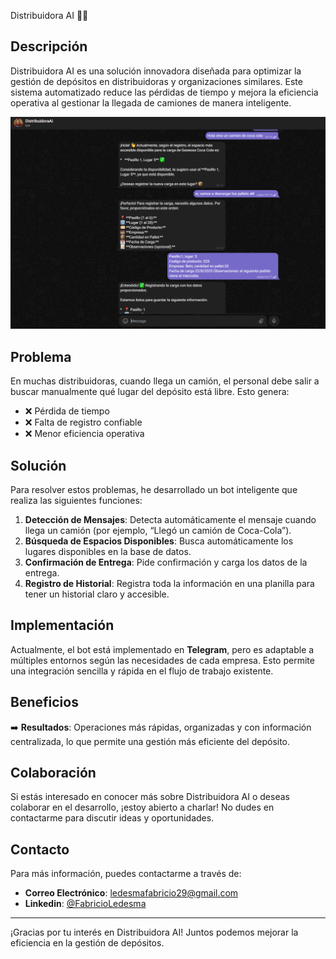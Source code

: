   Distribuidora AI 🚛💡

## Descripción

Distribuidora AI es una solución innovadora diseñada para optimizar la gestión de depósitos en distribuidoras y organizaciones similares. Este sistema automatizado reduce las pérdidas de tiempo y mejora la eficiencia operativa al gestionar la llegada de camiones de manera inteligente.

![Distribuidora AI](https://github.com/Fabricio-Ledesma/DistribuidoraAI/blob/25f9265980ecc845e784f819418763cde85c73ba/images/Captura%20de%20pantalla%20(309).png)

## Problema

En muchas distribuidoras, cuando llega un camión, el personal debe salir a buscar manualmente qué lugar del depósito está libre. Esto genera:

- ❌ Pérdida de tiempo
- ❌ Falta de registro confiable
- ❌ Menor eficiencia operativa

## Solución

Para resolver estos problemas, he desarrollado un bot inteligente que realiza las siguientes funciones:

1. **Detección de Mensajes**: Detecta automáticamente el mensaje cuando llega un camión (por ejemplo, “Llegó un camión de Coca-Cola”).
2. **Búsqueda de Espacios Disponibles**: Busca automáticamente los lugares disponibles en la base de datos.
3. **Confirmación de Entrega**: Pide confirmación y carga los datos de la entrega.
4. **Registro de Historial**: Registra toda la información en una planilla para tener un historial claro y accesible.

## Implementación

Actualmente, el bot está implementado en **Telegram**, pero es adaptable a múltiples entornos según las necesidades de cada empresa. Esto permite una integración sencilla y rápida en el flujo de trabajo existente.

## Beneficios

➡️ **Resultados**: Operaciones más rápidas, organizadas y con información centralizada, lo que permite una gestión más eficiente del depósito.

## Colaboración

Si estás interesado en conocer más sobre Distribuidora AI o deseas colaborar en el desarrollo, ¡estoy abierto a charlar! No dudes en contactarme para discutir ideas y oportunidades.

## Contacto

Para más información, puedes contactarme a través de:

- **Correo Electrónico**: [ledesmafabricio29@gmail.com](mailto:ledesmafabricio29@gmail.com)
- **Linkedin**: [@FabricioLedesma](https://www.linkedin.com/in/fabricio-ledesma/)

---

¡Gracias por tu interés en Distribuidora AI! Juntos podemos mejorar la eficiencia en la gestión de depósitos.
